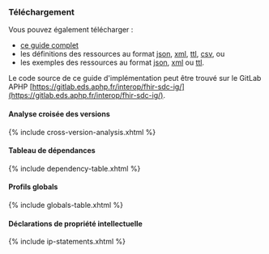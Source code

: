 ### Téléchargement

Vous pouvez également télécharger :

* [ce guide complet](full-ig.zip)
* les définitions des ressources au format [json](definitions.json.zip), [xml](definitions.xml.zip), [ttl](definitions.ttl.zip), [csv](csvs.zip), ou
* les exemples des ressources au format [json](examples.json.zip), [xml](examples.xml.zip) ou [ttl](examples.ttl.zip).

Le code source de ce guide d'implémentation peut être trouvé sur le GitLab APHP [https://gitlab.eds.aphp.fr/interop/fhir-sdc-ig/](https://gitlab.eds.aphp.fr/interop/fhir-sdc-ig/).

#### Analyse croisée des versions

{% include cross-version-analysis.xhtml %}

#### Tableau de dépendances

{% include dependency-table.xhtml %}

#### Profils globals

{% include globals-table.xhtml %}

#### Déclarations de propriété intellectuelle

{% include ip-statements.xhtml %}